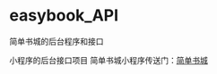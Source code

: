 # easybook_API
简单书城的后台程序和接口

小程序的后台接口项目 
简单书城小程序传送门：[简单书城](https://github.com/treey-yao/easybook)  
  


